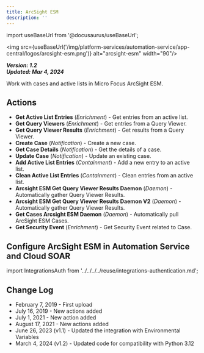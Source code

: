 ```yaml
---
title: ArcSight ESM
description: ''
---
```


import useBaseUrl from '@docusaurus/useBaseUrl';

<img src={useBaseUrl('/img/platform-services/automation-service/app-central/logos/arcsight-esm.png')} alt="arcsight-esm" width="90"/>

***Version: 1.2  
Updated: Mar 4, 2024***

Work with cases and active lists in Micro Focus ArcSight ESM.

## Actions

* **Get Active List Entries** (*Enrichment*) - Get entries from an active list.
* **Get Query Viewers** (*Enrichment*) - Get entries from a Query Viewer.
* **Get Query Viewer Results** (*Enrichment*) - Get results from a Query Viewer.
* **Create Case** (*Notification*) - Create a new case.
* **Get Case Details** (*Notification*) - Get the details of a case.
* **Update Case** (*Notification*) - Update an existing case.
* **Add Active List Entries** (*Containment*) - Add a new entry to an active list.
* **Clean Active List Entries** (*Containment*) - Clean entries from an active list.
* **Arcsight ESM Get Query Viewer Results Daemon** (*Daemon*) - Automatically gather Query Viewer Results.
* **Arcsight ESM Get Query Viewer Results Daemon V2** (*Daemon*) - Automatically gather Query Viewer Results.
* **Get Cases Arcsight ESM Daemon** (*Daemon*) - Automatically pull ArcSight ESM Cases.
* **Get Security Event** (*Enrichment*) - Get Security Event related to Case.

## Configure ArcSight ESM in Automation Service and Cloud SOAR

import IntegrationsAuth from '../../../../reuse/integrations-authentication.md';

<IntegrationsAuth/>

## Change Log

* February 7, 2019 - First upload
* July 16, 2019 - New actions added
* July 1, 2021 - New action added
* August 17, 2021 - New actions added
* June 26, 2023 (v1.1) - Updated the integration with Environmental Variables
* March 4, 2024 (v1.2) - Updated code for compatibility with Python 3.12
